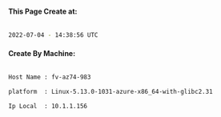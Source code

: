 
   
#### This Page Create at:

```bash

2022-07-04 - 14:38:56 UTC

```

#### Create By Machine:

```bash

Host Name : fv-az74-983

platform  : Linux-5.13.0-1031-azure-x86_64-with-glibc2.31

Ip Local  : 10.1.1.156

```

